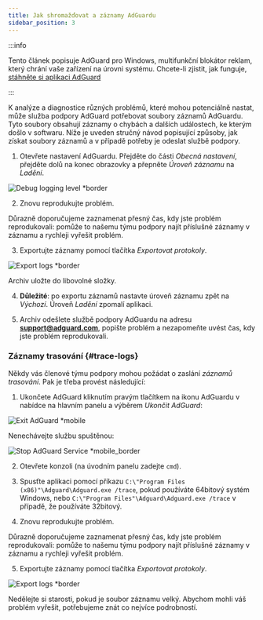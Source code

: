 ```yaml
---
title: Jak shromažďovat a záznamy AdGuardu
sidebar_position: 3
---
```


:::info

Tento článek popisuje AdGuard pro Windows, multifunkční blokátor reklam, který chrání vaše zařízení na úrovni systému. Chcete-li zjistit, jak funguje, [stáhněte si aplikaci AdGuard](https://adguard.com/download.html?auto=true)

:::

K analýze a diagnostice různých problémů, které mohou potenciálně nastat, může služba podpory AdGuard potřebovat soubory záznamů AdGuardu. Tyto soubory obsahují záznamy o chybách a dalších událostech, ke kterým došlo v softwaru. Níže je uveden stručný návod popisující způsoby, jak získat soubory záznamů a v případě potřeby je odeslat službě podpory.

1. Otevřete nastavení AdGuardu. Přejděte do části *Obecná nastavení*, přejděte dolů na konec obrazovky a přepněte *Úroveň záznamu* na *Ladění*.

![Debug logging level *border](https://cdn.adtidy.org/content/kb/ad_blocker/windows/solving-problems/adg-logs-1.png)

2. Znovu reprodukujte problém.

Důrazně doporučujeme zaznamenat přesný čas, kdy jste problém reprodukovali: pomůže to našemu týmu podpory najít příslušné záznamy v záznamu a rychleji vyřešit problém.

3. Exportujte záznamy pomocí tlačítka *Exportovat protokoly*.

![Export logs *border](https://cdn.adtidy.org/content/kb/ad_blocker/windows/solving-problems/adg-logs-2.png)

Archiv uložte do libovolné složky.

4. **Důležité**: po exportu záznamů nastavte úroveň záznamu zpět na *Výchozí*. Úroveň *Ladění* zpomalí aplikaci.

5. Archiv odešlete službě podpory AdGuardu na adresu **support@adguard.com**, popište problém a nezapomeňte uvést čas, kdy jste problém reprodukovali.

### Záznamy trasování {#trace-logs}

Někdy vás členové týmu podpory mohou požádat o zaslání *záznamů trasování*. Pak je třeba provést následující:

1. Ukončete AdGuard kliknutím pravým tlačítkem na ikonu AdGuardu v nabídce na hlavním panelu a výběrem *Ukončit AdGuard*:

![Exit AdGuard *mobile](https://cdn.adtidy.org/content/kb/ad_blocker/windows/solving-problems/adg-logs-3.png)

Nenechávejte službu spuštěnou:

![Stop AdGuard Service *mobile_border](https://cdn.adtidy.org/public/Adguard/kb/newscreenshots/En/eng_logs_4.png)

2. Otevřete konzoli (na úvodním panelu zadejte `cmd`).

3. Spusťte aplikaci pomocí příkazu `C:\"Program Files (x86)"\Adguard\Adguard.exe /trace`, pokud používáte 64bitový systém Windows, nebo `C:\"Program Files"\Adguard\Adguard.exe /trace` v případě, že používáte 32bitový.

4. Znovu reprodukujte problém.

Důrazně doporučujeme zaznamenat přesný čas, kdy jste problém reprodukovali: pomůže to našemu týmu podpory najít příslušné záznamy v záznamu a rychleji vyřešit problém.

5. Exportujte záznamy pomocí tlačítka *Exportovat protokoly*.

![Export logs *border](https://cdn.adtidy.org/content/kb/ad_blocker/windows/solving-problems/adg-logs-2.png)

Nedělejte si starosti, pokud je soubor záznamu velký. Abychom mohli váš problém vyřešit, potřebujeme znát co nejvíce podrobností.
